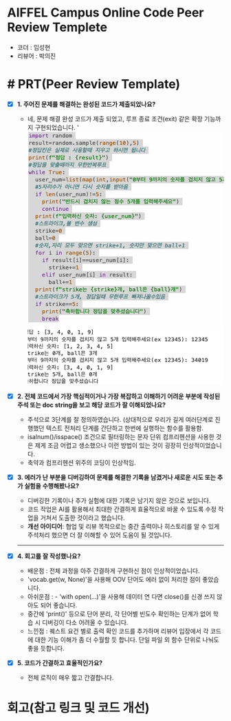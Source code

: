 # AIFFEL Campus Online Code Peer Review Templete
- 코더 : 임성현
- 리뷰어 : 박의진

# # PRT(Peer Review Template)
- [X]  **1. 주어진 문제를 해결하는 완성된 코드가 제출되었나요?**
    - 네,  문제 해결 완성 코드가 제출 되었고, 루프 종료 조건(exit) 같은 확장 기능까지 구현되었습니다. '
      ![실행 화면](./screenshot3.png) 
    
- [X]  **2. 전체 코드에서 가장 핵심적이거나 가장 복잡하고 이해하기 어려운 부분에 작성된 
주석 또는 doc string을 보고 해당 코드가 잘 이해되었나요?**
    - 주석으로 3단계를 잘 정의하였습니다. (상대적으로 우리가 길게 여러단계로 진행했던 텍스트 전처리 단계를 간단하고 한번에 실행하는 함수를 활용함. 
    - isalnum()/isspace() 조건으로 필터링하는 문자 단위 컴프리헨션을 사용한 것은 제게 조금 어렵고 생소했으나 이런 방법이 있는 것이 굉장히 인상적이었습니다.
    - 축약과 컴프리헨션 위주의 코딩이 인상적임.
      
        
- [X]  **3. 에러가 난 부분을 디버깅하여 문제를 해결한 기록을 남겼거나
새로운 시도 또는 추가 실험을 수행해봤나요?**
    - 디버깅한 기록이나 추가 실험에 대한 기록은 남기지 않은 것으로 보입니다.
    - 코드 작업은 AI를 활용해서 최대한 간결하게 효율적으로 바꿀 수 있도록 수정 작업을 거쳐서 도출한 것이라고 했습니다.
    - **개선 아이디어**: 협업 및 리뷰 목적으로는 중간 출력이나 히스토리를 알 수 있게 주석처리 했으면 더 잘 이해할 수 있어 도움이 될 것입니다. 
    ---

        
- [X]  **4. 회고를 잘 작성했나요?**
    - 배운점 : 전체 과정을 아주 간결하게 구현하신 점이 인상적이었습니다. 
    - 'vocab.get(w, None)'을 사용해 OOV 단어도 에러 없이 처리한 점이 좋았습니다.  
    - 아쉬운점 : - 'with open(...)'을 사용해 데이터 연 다면 close()를 신경 쓰지 않아도 되어 좋습니다.
    - 중간에 'print()' 등으로 단어 분리, 각 단어별 빈도수 확인하는 단계가 없어 학습 시 디버깅이 다소 어려울 수 있습니다.
    - 느낀점 : 퀘스트 요건 별로 출력 확인 코드를 추가하며 리뷰어 입장에서 각 코드에 대한 기능 이해가 좀 더 수월할 듯 합니다. 단일 파일 외 함수 단위로 나눠도 좋을 듯합니다. 
    
        
- [X]  **5. 코드가 간결하고 효율적인가요?**
    - 전체 로직이 매우 짧고 간결합니다. 
      

# 회고(참고 링크 및 코드 개선)

